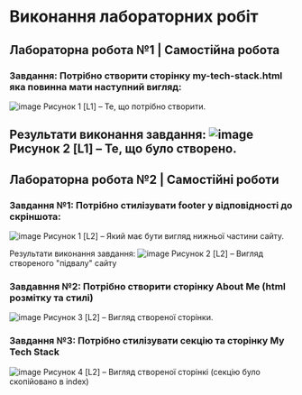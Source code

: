 # Виконання лабораторних робіт
## Лабораторна робота №1 | Самостійна робота
### Завдання: Потрібно створити сторінку my-tech-stack.html яка повинна мати наступний вигляд:
![image](https://github.com/user-attachments/assets/d9e04884-037e-473a-a2d0-c02c2099f35d)
Рисунок 1 \[L1\] – Те, що потрібно створити.

Результати виконання завдання:
![image](https://github.com/user-attachments/assets/c1b9efc1-7b8a-4590-a87b-baba32a4b4b2)
Рисунок 2 \[L1\] – Те, що було створено.
---

## Лабораторна робота №2 | Самостійні роботи
### Завдання №1: Потрібно стилізувати footer у відповідності до скріншота:
![image](https://github.com/user-attachments/assets/49b952e0-fb9c-4f7e-8c5c-e4d77094001f)
Рисунок 1 \[L2\] – Який має бути вигляд нижньої частини сайту.

Результати виконання завдання:
![image](https://github.com/user-attachments/assets/eec1dac7-63e2-46f3-996e-4644dc0dfcda)
Рисунок 2 \[L2\] – Вигляд створеного "підвалу" сайту

### Завдавння №2: Потрібно створити сторінку About Me (html розмітку та стилі)
![image](https://github.com/user-attachments/assets/9cb68673-aa4e-4d71-af24-ff69c90e3550)
Рисунок 3 \[L2\] – Вигляд створеної сторінки.

### Завдання №3: Потрібно стилізувати секцію та сторінку My Tech Stack
![image](https://github.com/user-attachments/assets/29613445-2643-4b51-8f4a-7bb5fe9a2c8b)
Рисунок 4 \[L2\] – Вигляд створеної сторінкі (секцію було скопійовано в index)
